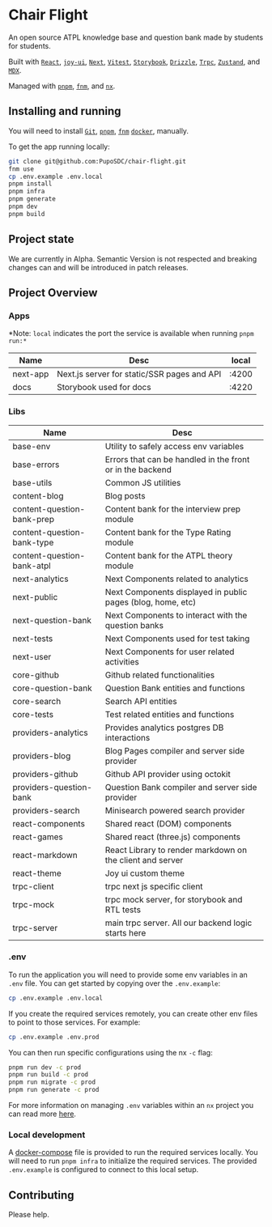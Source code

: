 # Chair Flight

An open source ATPL knowledge base and question bank made by students for
students.

Built with
[`React`](https://react.dev/),
[`joy-ui`](https://mui.com/joy-ui/getting-started/overview/),
[`Next`](https://nextjs.org/),
[`Vitest`](https://vitest.dev/),
[`Storybook`](https://storybook.js.org/),
[`Drizzle`](https://orm.drizzle.team/),
[`Trpc`](https://trpc.io/),
[`Zustand`](https://github.com/pmndrs/zustand),
and [`MDX`](https://mdxjs.com/).

Managed with
[`pnpm`](https://pnpm.io/),
[`fnm`](https://github.com/Schniz/fnm),
and [`nx`](https://nx.dev/).

## Installing and running

You will need to install
[`Git`](https://product.hubspot.com/blog/git-and-github-tutorial-for-beginners),
[`pnpm`](https://pnpm.io/installation),
[`fnm`](https://github.com/Schniz/fnm)
[`docker`](https://docs.docker.com/get-docker/),
manually.

To get the app running locally:

```sh
git clone git@github.com:PupoSDC/chair-flight.git
fnm use
cp .env.example .env.local
pnpm install
pnpm infra
pnpm generate
pnpm dev
pnpm build
```

## Project state

We are currently in Alpha. Semantic Version is not respected and breaking changes
can and will be introduced in patch releases.

## Project Overview

### Apps

\*Note: `local` indicates the port the service is available when running `pnpm run:*`

| Name     | Desc                                        | local |
| -------- | ------------------------------------------- | ----- |
| next-app | Next.js server for static/SSR pages and API | :4200 |
| docs     | Storybook used for docs                     | :4220 |

### Libs

| Name                       | Desc                                                        |
| -------------------------- | ----------------------------------------------------------- |
| base-env                   | Utility to safely access env variables                      |
| base-errors                | Errors that can be handled in the front or in the backend   |
| base-utils                 | Common JS utilities                                         |
| content-blog               | Blog posts                                                  |
| content-question-bank-prep | Content bank for the interview prep module                  |
| content-question-bank-type | Content bank for the Type Rating module                     |
| content-question-bank-atpl | Content bank for the ATPL theory module                     |
| next-analytics             | Next Components related to analytics                        |
| next-public                | Next Components displayed in public pages (blog, home, etc) |
| next-question-bank         | Next Components to interact with the question banks         |
| next-tests                 | Next Components used for test taking                        |
| next-user                  | Next Components for user related activities                 |
| core-github                | Github related functionalities                              |
| core-question-bank         | Question Bank entities and functions                        |
| core-search                | Search API entities                                         |
| core-tests                 | Test related entities and functions                         |
| providers-analytics        | Provides analytics postgres DB interactions                 |
| providers-blog             | Blog Pages compiler and server side provider                |
| providers-github           | Github API provider using octokit                           |
| providers-question-bank    | Question Bank compiler and server side provider             |
| providers-search           | Minisearch powered search provider                          |
| react-components           | Shared react (DOM) components                               |
| react-games                | Shared react (three.js) components                          |
| react-markdown             | React Library to render markdown on the client and server   |
| react-theme                | Joy ui custom theme                                         |
| trpc-client                | trpc next js specific client                                |
| trpc-mock                  | trpc mock server, for storybook and RTL tests               |
| trpc-server                | main trpc server. All our backend logic starts here         |

### .env

To run the application you will need to provide some env variables in an `.env`
file. You can get started by copying over the `.env.example`:

```sh
cp .env.example .env.local
```

If you create the required services remotely, you can create other env files to
point to those services. For example:

```sh
cp .env.example .env.prod
```

You can then run specific configurations using the nx `-c` flag:

```sh
pnpm run dev -c prod
pnpm run build -c prod
pnpm run migrate -c prod
pnpm run generate -c prod
```

For more information on managing `.env` variables within an `nx` project you can
read more [here](https://nx.dev/recipes/tips-n-tricks/define-environment-variables).

### Local development

A [docker-compose](https://docs.docker.com/get-started/08_using_compose/) file
is provided to run the required services locally. You will need to run
`pnpm infra` to initialize the required services. The provided `.env.example`
is configured to connect to this local setup.

## Contributing

Please help.

